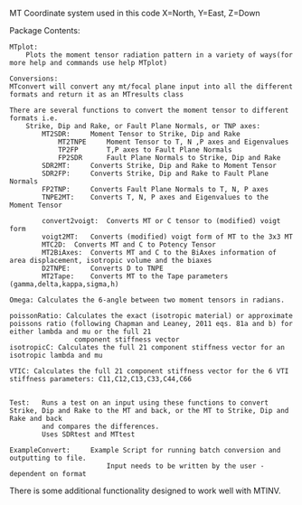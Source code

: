 MT Coordinate system used in this code 
    X=North, Y=East, Z=Down

Package Contents:

    MTplot:
        Plots the moment tensor radiation pattern in a variety of ways(for more help and commands use help MTplot)

    Conversions:
    MTconvert will convert any mt/focal plane input into all the different formats and return it as an MTresults class

    There are several functions to convert the moment tensor to different formats i.e.
        Strike, Dip and Rake, or Fault Plane Normals, or TNP axes:
            MT2SDR:     Moment Tensor to Strike, Dip and Rake
                MT2TNPE     Moment Tensor to T, N ,P axes and Eigenvalues
                TP2FP       T,P axes to Fault Plane Normals
                FP2SDR      Fault Plane Normals to Strike, Dip and Rake
            SDR2MT:     Converts Strike, Dip and Rake to Moment Tensor
            SDR2FP:     Converts Strike, Dip and Rake to Fault Plane Normals
            FP2TNP:     Converts Fault Plane Normals to T, N, P axes
            TNPE2MT:    Converts T, N, P axes and Eigenvalues to the Moment Tensor

            convert2voigt:  Converts MT or C tensor to (modified) voigt form
            voigt2MT:   Converts (modified) voigt form of MT to the 3x3 MT
            MTC2D:  Converts MT and C to Potency Tensor
            MT2BiAxes:  Converts MT and C to the BiAxes information of area displacement, isotropic volume and the biaxes
            D2TNPE:     Converts D to TNPE
            MT2Tape:    Converts MT to the Tape parameters (gamma,delta,kappa,sigma,h)

    Omega: Calculates the 6-angle between two moment tensors in radians.

    poissonRatio: Calculates the exact (isotropic material) or approximate poissons ratio (following Chapman and Leaney, 2011 eqs. 81a and b) for either lambda and mu or the full 21 
                    component stiffness vector
    isotropicC: Calculates the full 21 component stiffness vector for an isotropic lambda and mu

    VTIC: Calculates the full 21 component stiffness vector for the 6 VTI stiffness parameters: C11,C12,C13,C33,C44,C66


    Test:   Runs a test on an input using these functions to convert Strike, Dip and Rake to the MT and back, or the MT to Strike, Dip and Rake and back
            and compares the differences.
            Uses SDRtest and MTtest

    ExampleConvert:     Example Script for running batch conversion and outputting to file.
                            Input needs to be written by the user - dependent on format
            
There is some additional functionality designed to work well with MTINV.